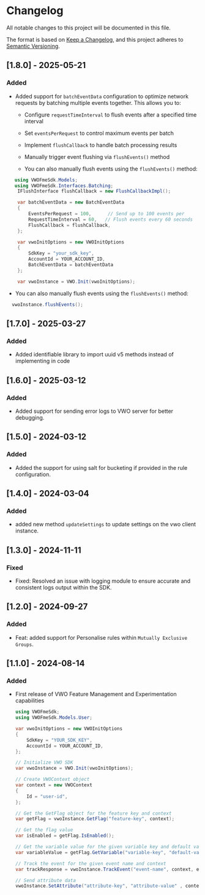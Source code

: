 # Changelog

All notable changes to this project will be documented in this file.

The format is based on [Keep a Changelog](https://keepachangelog.com/en/1.0.0/),
and this project adheres to [Semantic Versioning](https://semver.org/spec/v2.0.0.html).

## [1.8.0] - 2025-05-21

### Added

- Added support for `batchEventData` configuration to optimize network requests by batching multiple events together. This allows you to:

  - Configure `requestTimeInterval` to flush events after a specified time interval
  - Set `eventsPerRequest` to control maximum events per batch
  - Implement `flushCallback` to handle batch processing results
  - Manually trigger event flushing via `flushEvents()` method

  - You can also manually flush events using the `flushEvents()` method:

```c#
   using VWOFmeSdk.Models;
   using VWOFmeSdk.Interfaces.Batching;
    IFlushInterface flushCallback = new FlushCallbackImpl();

    var batchEventData = new BatchEventData
    {
        EventsPerRequest = 100,      // Send up to 100 events per
        RequestTimeInterval = 60,   // Flush events every 60 seconds
        FlushCallback = flushCallback,
    };

    var vwoInitOptions = new VWOInitOptions
    {
        SdkKey = "your_sdk_key",
        AccountId = YOUR_ACCOUNT_ID,
        BatchEventData = batchEventData
    };

    var vwoInstance = VWO.Init(vwoInitOptions);


```

- You can also manually flush events using the `flushEvents()` method:

```c#
  vwoInstance.flushEvents();
```

## [1.7.0] - 2025-03-27

### Added

- Added identifiable library to import uuid v5 methods instead of implementing in code

## [1.6.0] - 2025-03-12

### Added

- Added support for sending error logs to VWO server for better debugging.

## [1.5.0] - 2024-03-12

### Added

- Added the support for using salt for bucketing if provided in the rule configuration.

## [1.4.0] - 2024-03-04

### Added

- added new method `updateSettings` to update settings on the vwo client instance.

## [1.3.0] - 2024-11-11

### Fixed

- Fixed: Resolved an issue with logging module to ensure accurate and consistent logs output within the SDK.

## [1.2.0] - 2024-09-27

### Added

- Feat: added support for Personalise rules within `Mutually Exclusive Groups`.

## [1.1.0] - 2024-08-14

### Added

- First release of VWO Feature Management and Experimentation capabilities

  ```c#
  using VWOFmeSdk;
  using VWOFmeSdk.Models.User;

  var vwoInitOptions = new VWOInitOptions
  {
      SdkKey = "YOUR_SDK_KEY",
      AccountId = YOUR_ACCOUNT_ID,
  };

  // Initialize VWO SDK
  var vwoInstance = VWO.Init(vwoInitOptions);

  // Create VWOContext object
  var context = new VWOContext
  {
      Id = "user-id",
  };

  // Get the GetFlag object for the feature key and context
  var getFlag = vwoInstance.GetFlag("feature-key", context);

  // Get the flag value
  var isEnabled = getFlag.IsEnabled();

  // Get the variable value for the given variable key and default value
  var variableValue = getFlag.GetVariable("variable-key", "default-value");

  // Track the event for the given event name and context
  var trackResponse = vwoInstance.TrackEvent("event-name", context, eventProperties);

  // Send attribute data
  vwoInstance.SetAttribute("attribute-key", "attribute-value" , context);
  ```
